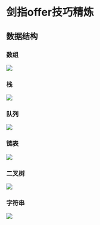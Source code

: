 # 剑指offer技巧精炼

## 数据结构

### 数组

![](https://p.ipic.vip/lj6u8k.jpg)

### 栈

![](https://p.ipic.vip/wuwa5j.jpg)

### 队列

![](https://p.ipic.vip/c4lk6e.jpg)

### 链表

![](https://p.ipic.vip/lr0ikc.jpg)

### 二叉树

![](https://p.ipic.vip/nokh0c.jpg)

### 字符串

![](https://p.ipic.vip/3kybye.jpg)



